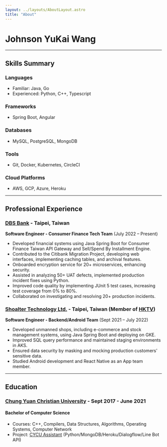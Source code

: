 ```yaml
---
layout: ../layouts/AboutLayout.astro
title: "About"
---
```


# Johnson YuKai Wang

---

## Skills Summary

### Languages

- Familiar: Java, Go
- Experienced: Python, C++, Typescript

### Frameworks

- Spring Boot, Angular

### Databases

- MySQL, PostgreSQL, MongoDB

### Tools

- Git, Docker, Kubernetes, CircleCI

### Cloud Platforms

- AWS, GCP, Azure, Heroku

---

## Professional Experience

### [DBS Bank](https://www.dbs.com/taiwan/en/default.page) - Taipei, Taiwan

**Software Engineer - Consumer Finance Tech Team** (July 2022 – Present)

- Developed financial systems using Java Spring Boot for Consumer Finance Taiwan API Gateway and Sell/Spend By Installment Engine.
- Contributed to the Citibank Migration Project, developing web interfaces, implementing caching tables, and archival features.
- Onboarded encryption service for 20+ microservices, enhancing security.
- Assisted in analyzing 50+ UAT defects, implemented production incident fixes using Python.
- Improved code quality by implementing JUnit 5 test cases, increasing test coverage from 0% to 80%.
- Collaborated on investigating and resolving 20+ production incidents.

### [Shoalter Technology Ltd.](https://www.shoalter.com/) - Taipei, Taiwan (Member of [HKTV](https://www.hktv.com.hk/eng/global/home.htm))

**Software Engineer - Backend/Android Team** (Sept 2021 – July 2022)

- Developed unmanned shops, including e-commerce and stock management systems, using Java Spring Boot and deploying on GKE.
- Improved SQL query performance and maintained staging environments in AKS.
- Ensured data security by masking and mocking production customers' sensitive data.
- Studied Android development and React Native as an App team member.

---

## Education

### [Chung Yuan Christian University](https://www.cycu.edu.tw/eng/) - Sept 2017 - June 2021

#### Bachelor of Computer Science

- Courses: C++, Compilers, Data Structures, Algorithms, Operating Systems, Computer Network
- Project: [CYCU Assistant](https://github.com/johnson7543/Team4-Project) (Python/MongoDB/Heroku/Dialogflow/Line Bot API)
